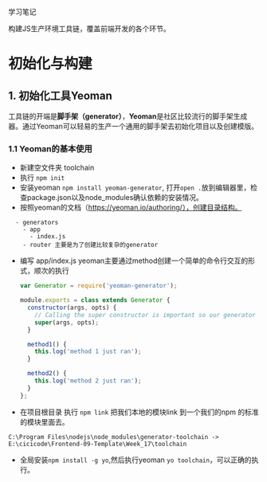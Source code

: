学习笔记

构建JS生产环境工具链，覆盖前端开发的各个环节。

# 初始化与构建
## 1. 初始化工具Yeoman

工具链的开端是**脚手架（generator）**，**Yeoman**是社区比较流行的脚手架生成器。通过Yeoman可以轻易的生产一个通用的脚手架去初始化项目以及创建模版。

### 1.1 Yeoman的基本使用

+ 新建空文件夹 toolchain
+ 执行 `npm init`
+ 安装yeoman `npm install yeoman-generator`, 打开`open .`放到编辑器里，检查package.json以及node_modules确认依赖的安装情况。
+ 按照yeoman的文档（https://yeoman.io/authoring/），创建目录结构。
```mark-down
  - generators
    - app
      - index.js
    - router 主要是为了创建比较复杂的generator
```
+ 编写 app/index.js
  yeoman主要通过method创建一个简单的命令行交互的形式，顺次的执行
  ```js
  var Generator = require('yeoman-generator');

  module.exports = class extends Generator {
    constructor(args, opts) {
      // Calling the super constructor is important so our generator is correctly set up
      super(args, opts);
    }

    method1() {
      this.log('method 1 just ran');
    }

    method2() {
      this.log('method 2 just ran');
    }
  };
  ```
+ 在项目根目录 执行 `npm link` 把我们本地的模块link 到一个我们的npm 的标准的模块里面去。
```
C:\Program Files\nodejs\node_modules\generator-toolchain -> E:\cicicode\Frontend-09-Template\Week_17\toolchain
```
+ 全局安装`npm install -g yo`,然后执行yeoman `yo toolchain`，可以正确的执行。







